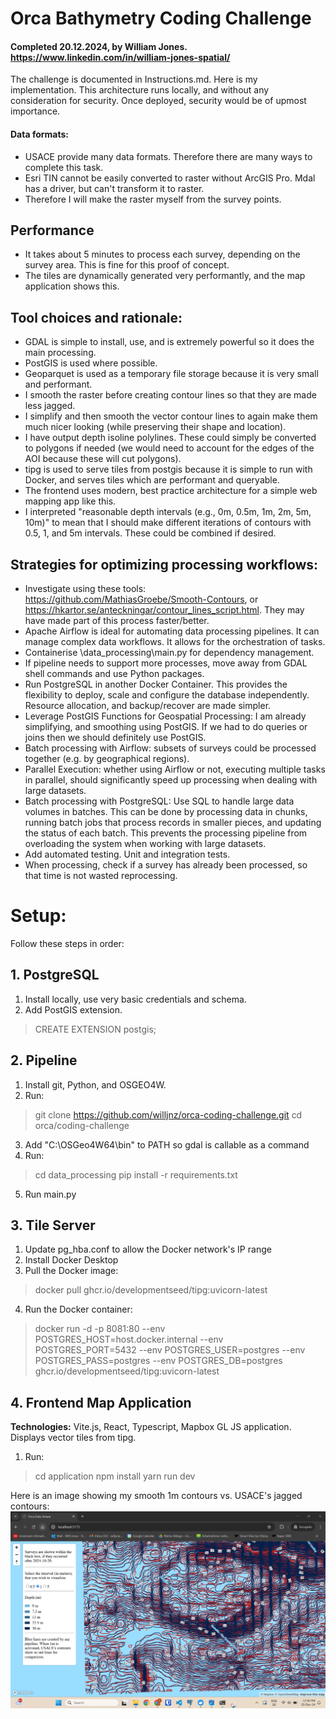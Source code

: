 
# Orca Bathymetry Coding Challenge
#### Completed 20.12.2024, by William Jones. https://www.linkedin.com/in/william-jones-spatial/

The challenge is documented in Instructions.md. Here is my implementation. This architecture runs locally, and without any consideration for security. Once deployed, security would be of upmost importance.

#### Data formats:
- USACE provide many data formats. Therefore there are many ways to complete this task.
- Esri TIN cannot be easily converted to raster without ArcGIS Pro. Mdal has a driver, but can't transform it to raster.
- Therefore I will make the raster myself from the survey points.
  

## Performance
- It takes about 5 minutes to process each survey, depending on the survey area. This is fine for this proof of concept.
- The tiles are dynamically generated very performantly, and the map application shows this.

## Tool choices and rationale:

- GDAL is simple to install, use, and is extremely powerful so it does the main processing.
- PostGIS is used where possible.
- Geoparquet is used as a temporary file storage because it is very small and performant.
- I smooth the raster before creating contour lines so that they are made less jagged.
- I simplify and then smooth the vector contour lines to again make them much nicer looking (while preserving their shape and location).
- I have output depth isoline polylines. These could simply be converted to polygons if needed (we would need to account for the edges of the AOI because these will cut polygons).
- tipg is used to serve tiles from postgis because it is simple to run with Docker, and serves tiles which are performant and queryable.
- The frontend uses modern, best practice architecture for a simple web mapping app like this.
- I interpreted "reasonable depth intervals (e.g., 0m, 0.5m, 1m, 2m, 5m, 10m)" to mean that I should make different iterations of contours with 0.5, 1, and 5m intervals. These could be combined if desired.
  

## Strategies for optimizing processing workflows:

- Investigate using these tools: https://github.com/MathiasGroebe/Smooth-Contours, or https://hkartor.se/anteckningar/contour_lines_script.html. They may have made part of this process faster/better.
- Apache Airflow is ideal for automating data processing pipelines. It can manage complex data workflows. It allows for the orchestration of tasks.
- Containerise \data_processing\main.py for dependency management.
- If pipeline needs to support more processes, move away from GDAL shell commands and use Python packages.
- Run PostgreSQL in another Docker Container. This provides the flexibility to deploy, scale and configure the database independently. Resource allocation, and backup/recover are made simpler.
- Leverage PostGIS Functions for Geospatial Processing: I am already simplifying, and smoothing using PostGIS. If we had to do queries or joins then we should definitely use PostGIS.
- Batch processing with Airflow: subsets of surveys could be processed together (e.g. by geographical regions).
- Parallel Execution: whether using Airflow or not, executing multiple tasks in parallel, should significantly speed up processing when dealing with large datasets.
- Batch processing with PostgreSQL: Use SQL to handle large data volumes in batches. This can be done by processing data in chunks, running batch jobs that process records in smaller pieces, and updating the status of each batch. This prevents the processing pipeline from overloading the system when working with large datasets.
- Add automated testing. Unit and integration tests.
- When processing, check if a survey has already been processed, so that time is not wasted reprocessing.
  
  

# Setup:

Follow these steps in order:

## 1. PostgreSQL

1. Install locally, use very basic credentials and schema.
2. Add PostGIS extension. 
> CREATE EXTENSION postgis;

## 2. Pipeline
  
1. Install git, Python, and OSGEO4W.
2. Run:
> git clone https://github.com/willjnz/orca-coding-challenge.git
> cd orca/coding-challenge
3. Add "C:\OSGeo4W64\bin" to PATH so gdal is callable as a command
4. Run:
> cd data_processing
> pip install -r requirements.txt
5. Run main.py 

## 3. Tile Server

1. Update pg_hba.conf to allow the Docker network's IP range
2. Install Docker Desktop
3. Pull the Docker image:
> docker pull ghcr.io/developmentseed/tipg:uvicorn-latest
4. Run the Docker container:
> docker run -d -p 8081:80 --env POSTGRES_HOST=host.docker.internal --env POSTGRES_PORT=5432 --env POSTGRES_USER=postgres --env POSTGRES_PASS=postgres --env POSTGRES_DB=postgres ghcr.io/developmentseed/tipg:uvicorn-latest  

## 4. Frontend Map Application

**Technologies:** Vite.js, React, Typescript, Mapbox GL JS application. Displays vector tiles from tipg.

1. Run:
> cd application
> npm install
> yarn run dev

Here is an image showing my smooth 1m contours vs. USACE's jagged contours:
![Here is an image showing my smooth 1m contours vs. USACE's jagged contours:](contour_comparison.png)